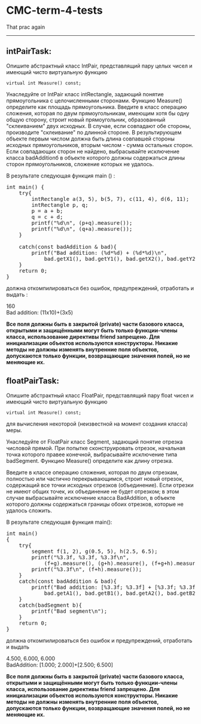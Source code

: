 # CMC-term-4-tests
That prac again

------------------------------------------------------------------------------------------------------
intPairTask:
------------------------------------------------------------------------------------------------------

Опишите абстрактный класс IntPair, представлящий пару целых чисел и имеющий чисто виртуальную функцию
  
<code>virtual int Measure() const;</code>  
  
Унаследуйте от IntPair класс intRectangle, задающий понятие прямоугольника с целочисленными сторонами.
Функцию Measure() определите как площадь прямоугольника. Введите в класс операцию сложения, которая по
двум прямоугольникам, имеющим хотя бы одну общую сторону, строит новый прямоугольник, образованный 
"склеиванием" двух исходных. В случае, если совпадают обе стороны, производите "склеивание" по длинной
стороне. В результирующем объекте первым числом должна быть длина совпавшей стороны исходных прямоугольников,
вторым числом - сумма остальных сторон. Если совпадающих сторон не найдено, выбрасывайте исключение класса
badAdditionб в объекте которого должны содержаться длины сторон прямоугольников, сложение которых не 
удалось.

В результате следующая функция main () :  
  
<pre>
int main() { 
    try{ 
        intRectangle a(3, 5), b(5, 7), c(11, 4), d(6, 11);
        intRectangle p, q;
        p = a + b;
        q = c + d;
        printf("%d\n", (p+q).measure());
        printf("%d\n", (q+a).measure());
    }  <br>
    catch(const badAddition & bad){
        printf("Bad addition: (%d*%d) + (%d*%d)\n",
            bad.getX1(), bad.getY1(), bad.getX2(), bad.getY2());
    }
    return 0;
}
</pre>

должна откомпилироваться без ошибок, предупреждений, отработать и выдать :  
  
160  <br>
Bad addition: (11х10)+(3х5)  
  
<strong>Все поля должны быть в закрытой (private) части базового класса, открытыми и защищёнными могут быть только
функции-члены класса, использование директивы friend запрещено. Для инициализации объектов используются
конструкторы. Никакие методы не должны изменять внутренние поля объектов, допускаются только функции,
возвращающие значения полей, но не меняющие их.</strong>


floatPairTask:  
------------------------------------------------------------------------------------------------------
  
Опишите абстрактный класс FloatPair, представлящий пару float чисел и имеющий
чисто виртуальную функцию
  
<code>virtual int Measure() const;</code>
    
для вычисления некоторой (неизвестной на момент создания класса) меры.
    
Унаследуйте от FloatPair класс Segment, задающий понятие отрезка числовой прямой.
При попытке сконструировать отрезок, начальная точка которого правее конечной,
выбрасывайте исключение типа badSegment. Функцию Меasure() определите как длину
отрезка.
  
Введите в классе операцию сложения, которая по двум отрезкам, полностью или
частично перекрывающимся, строит новый отрезок, содержащий все точки исходных
отрезков (объединение). Если отрезки не имеют общих точек, их объединение
не будет отрезком; в этом случае выбрасывайте исключение класса BadAddition, в
объекте которого должны содержаться границы обоих отрезков, которые не удалось
сложить.
  
В результате следующая функция main():  

<pre>
int main()
{
    try{
        segment f(1, 2), g(0.5, 5), h(2.5, 6.5);
        printf("%3.3f, %3.3f, %3.3f\n",
            (f+g).measure(), (g+h).measure(), (f+g+h).measure());
        printf("%3.3f\n", (f+h).measure());
    }
    catch(const badAddition & bad){
        printf("Bad addition: [%3.3f; %3.3f] + [%3.3f; %3.3f]\n",
            bad.getA1(), bad.getB1(), bad.getA2(), bad.getB2());
    }
    catch(badSegment b){
        printf("Bad segment\n");
    }
    return 0;
}
</pre>

должна откомпилироваться без ошибок и предупреждений, отработать и выдать  
  
4.500, 6.000, 6.000  <br>
BadAddition: [1.000; 2.000]+[2.500; 6.500]  
  
<strong> Все поля должны быть в закрытой (private) части базового класса, открытыми и защищёнными 
могут быть только функции-члены класса, использование директивы friend запрещено. Для
инициализации объектов используются конструкторы. Никакие методы не должны изменять
внутренние поля объектов, допускаются только функции, возвращающие значения полей, но не
меняющие их. </strong>
